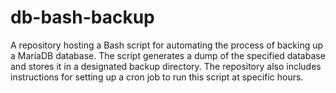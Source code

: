 # db-bash-backup
 A repository hosting a Bash script for automating the process of backing up a MariaDB database. The script generates a dump of the specified database and stores it in a designated backup directory. The repository also includes instructions for setting up a cron job to run this script at specific hours.
